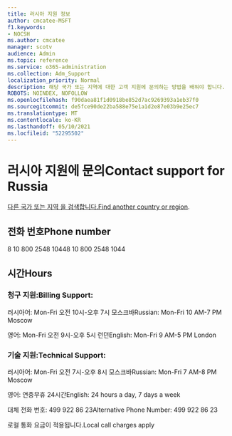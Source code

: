 ```yaml
---
title: 러시아 지원 정보
author: cmcatee-MSFT
f1.keywords:
- NOCSH
ms.author: cmcatee
manager: scotv
audience: Admin
ms.topic: reference
ms.service: o365-administration
ms.collection: Adm_Support
localization_priority: Normal
description: 해당 국가 또는 지역에 대한 고객 지원에 문의하는 방법을 배워야 합니다.
ROBOTS: NOINDEX, NOFOLLOW
ms.openlocfilehash: f90daea81f1d0918be852d7ac9269393a1eb37f0
ms.sourcegitcommit: de5fce90de22ba588e75e1a1d2e87e03b9e25ec7
ms.translationtype: MT
ms.contentlocale: ko-KR
ms.lasthandoff: 05/10/2021
ms.locfileid: "52295502"
---
```

# <a name="contact-support-for-russia"></a><span data-ttu-id="1c6c1-103">러시아 지원에 문의</span><span class="sxs-lookup"><span data-stu-id="1c6c1-103">Contact support for Russia</span></span>

<span data-ttu-id="1c6c1-104">[다른 국가 또는 지역 을 검색합니다.](../../business-video/get-help-support.md)</span><span class="sxs-lookup"><span data-stu-id="1c6c1-104">[Find another country or region](../../business-video/get-help-support.md).</span></span>

## <a name="phone-number"></a><span data-ttu-id="1c6c1-105">전화 번호</span><span class="sxs-lookup"><span data-stu-id="1c6c1-105">Phone number</span></span>
<span data-ttu-id="1c6c1-106">8 10 800 2548 1044</span><span class="sxs-lookup"><span data-stu-id="1c6c1-106">8 10 800 2548 1044</span></span>

## <a name="hours"></a><span data-ttu-id="1c6c1-107">시간</span><span class="sxs-lookup"><span data-stu-id="1c6c1-107">Hours</span></span>
### <a name="billing-support"></a><span data-ttu-id="1c6c1-108">청구 지원:</span><span class="sxs-lookup"><span data-stu-id="1c6c1-108">Billing Support:</span></span>

<span data-ttu-id="1c6c1-109">러시아어: Mon-Fri 오전 10시-오후 7시 모스크바</span><span class="sxs-lookup"><span data-stu-id="1c6c1-109">Russian: Mon-Fri 10 AM-7 PM Moscow</span></span>

<span data-ttu-id="1c6c1-110">영어: Mon-Fri 오전 9시-오후 5시 런던</span><span class="sxs-lookup"><span data-stu-id="1c6c1-110">English: Mon-Fri 9 AM-5 PM London</span></span>

### <a name="technical-support"></a><span data-ttu-id="1c6c1-111">기술 지원:</span><span class="sxs-lookup"><span data-stu-id="1c6c1-111">Technical Support:</span></span>

<span data-ttu-id="1c6c1-112">러시아어: Mon-Fri 오전 7시-오후 8시 모스크바</span><span class="sxs-lookup"><span data-stu-id="1c6c1-112">Russian: Mon-Fri 7 AM-8 PM Moscow</span></span>

<span data-ttu-id="1c6c1-113">영어: 연중무휴 24시간</span><span class="sxs-lookup"><span data-stu-id="1c6c1-113">English: 24 hours a day, 7 days a week</span></span>

<span data-ttu-id="1c6c1-114">대체 전화 번호: 499 922 86 23</span><span class="sxs-lookup"><span data-stu-id="1c6c1-114">Alternative Phone Number: 499 922 86 23</span></span>

<span data-ttu-id="1c6c1-115">로컬 통화 요금이 적용됩니다.</span><span class="sxs-lookup"><span data-stu-id="1c6c1-115">Local call charges apply</span></span>
